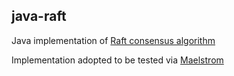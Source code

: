 java-raft
---
Java implementation of [Raft consensus algorithm](https://raft.github.io/)

Implementation adopted to be tested via [Maelstrom](https://github.com/jepsen-io/maelstrom)